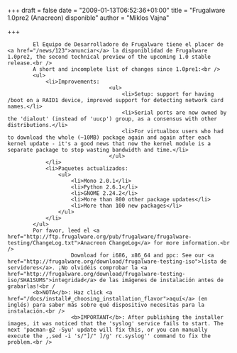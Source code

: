 
+++
draft = false
date = "2009-01-13T06:52:36+01:00"
title = "Frugalware 1.0pre2 (Anacreon) disponible"
author = "Miklos Vajna"

+++

            El Equipo de Desarrolladore de Frugalware tiene el placer de <a href="/news/123">anunciar</a> la disponiblidad de Frugalware 1.0pre2, the second technical preview of the upcoming 1.0 stable release.<br />
            A short and incomplete list of changes since 1.0pre1:<br />
            <ul>
                <li>Improvements:
                                    <ul>
                                        <li>Setup: support for having /boot on a RAID1 device, improved support for detecting network card names.</li>
                                        <li>Serial ports are now owned by the 'dialout' (instead of 'uucp') group, as a consensus with other distributions.</li>
                                        <li>For virtualbox users who had to download the whole (~10MB) package again and again after each kernel update - it's a good news that now the kernel module is a separate package to stop wasting bandwidth and time.</li>
                                    </ul>
                </li>
                <li>Paquetes actualizados:
                    <ul>
                        <li>Mono 2.0.1</li>
                        <li>Python 2.6.1</li>
                        <li>GNOME 2.24.2</li>
                        <li>More than 800 other package updates</li>
                        <li>More than 100 new packages</li>
                    </ul>
                </li>
            </ul>
            Por favor, leed el <a href="http://ftp.frugalware.org/pub/frugalware/frugalware-testing/ChangeLog.txt">Anacreon ChangeLog</a> for more information.<br />
                        Download for i686, x86_64 and ppc: See our <a href="http://frugalware.org/download/frugalware-testing-iso">lista de servidores</a>. ¡No olvidéis comprobar la <a href="http://frugalware.org/download/frugalware-testing-iso/SHA1SUMS">integridad</a> de las imágenes de instalación antes de grabarlas!<br /
            <b>NOTA</b>: Haz click <a href="/docs/install#_choosing_installation_flavor">aquí</a> (en inglés) para saber más sobre qué dispositivo necesitas para la instalación.<br />
                        <b>IMPORTANT</b>: After publishing the installer images, it was noticed that the 'syslog' service fails to start. The next 'pacman-g2 -Syu' update will fix this, or you can manually execute the ,,sed -i 's/"]/" ]/g' rc.syslog'' command to fix the problem.<br />
            
        
